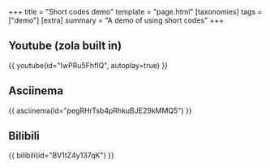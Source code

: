 +++
title = "Short codes demo"
template = "page.html"
[taxonomies]
tags = ["demo"]
[extra]
summary = "A demo of using short codes"
+++

## Youtube (zola built in)
{{ youtube(id="IwPRu5FhfIQ", autoplay=true) }}

## Asciinema
{{ asciinema(id="pegRHrTsb4pRhkuBJE29kMMQ5") }}

## Bilibili
{{ bilibili(id="BV1tZ4y137qK") }}